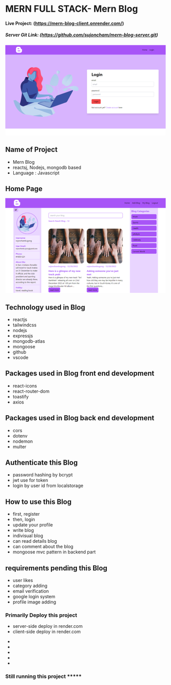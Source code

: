 # MERN FULL STACK- Mern Blog

#### Live Project: (https://mern-blog-client.onrender.com/)

##### Server Git Link: (https://github.com/sujoncham/mern-blog-server.git)

![Alt text](public/images/Screenshot_11.png)

## Name of Project

- Mern Blog
- reactsj, Nodejs, mongodb based
- Language : Javascript

## Home Page

![Alt text](public/images/Screenshot_12.png)

## Technology used in Blog

- reactjs
- tailwindcss
- nodejs
- expressjs
- mongodb-atlas
- mongoose
- github
- vscode

## Packages used in Blog front end development

- react-icons
- react-router-dom
- toastify
- axios

## Packages used in Blog back end development

- cors
- dotenv
- nodemon
- multer

## Authenticate this Blog

- password hashing by bcrypt
- jwt use for token
- login by user id from localstorage

## How to use this Blog

- first, register
- then, login
- update your profile
- write blog
- indivisual blog
- can read details blog
- can comment about the blog
- mongoose mvc pattern in backend part

## requirements pending this Blog

- user likes
- category adding
- email verification
- google login system
- profile image adding

### Primarily Deploy this project

- server-side deploy in render.com
- client-side deploy in render.com

*
*
*
*
*

### Still running this project **\*\*\***\*\*
